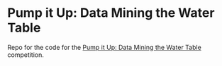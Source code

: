 # Pump it Up: Data Mining the Water Table

Repo for the code for the [Pump it Up: Data Mining the Water Table](https://www.drivendata.org/competitions/7/pump-it-up-data-mining-the-water-table/) competition.